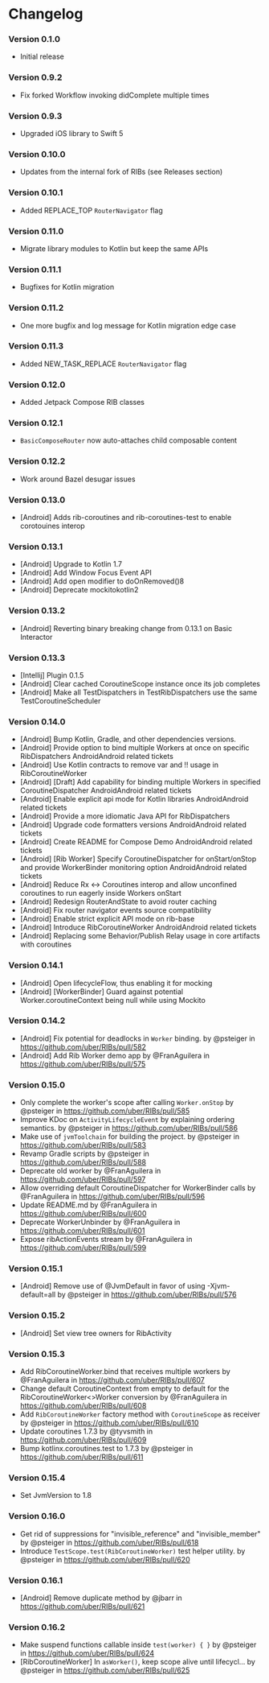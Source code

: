 # Changelog

### Version 0.1.0

* Initial release

### Version 0.9.2

* Fix forked Workflow invoking didComplete multiple times

### Version 0.9.3

* Upgraded iOS library to Swift 5

### Version 0.10.0

* Updates from the internal fork of RIBs (see Releases section)

### Version 0.10.1

* Added REPLACE_TOP `RouterNavigator` flag

### Version 0.11.0

* Migrate library modules to Kotlin but keep the same APIs

### Version 0.11.1

* Bugfixes for Kotlin migration

### Version 0.11.2

* One more bugfix and log message for Kotlin migration edge case

### Version 0.11.3

* Added NEW_TASK_REPLACE `RouterNavigator` flag

### Version 0.12.0

* Added Jetpack Compose RIB classes

### Version 0.12.1

* `BasicComposeRouter` now auto-attaches child composable content

### Version 0.12.2

* Work around Bazel desugar issues

### Version 0.13.0

* [Android] Adds rib-coroutines and rib-coroutines-test to enable corotouines interop

### Version 0.13.1

* [Android] Upgrade to Kotlin 1.7
* [Android] Add Window Focus Event API
* [Android] Add open modifier to doOnRemoved()8
* [Android] Deprecate mockitokotlin2

### Version 0.13.2
* [Android] Reverting binary breaking change from 0.13.1 on Basic Interactor

### Version 0.13.3
* [Intellij] Plugin 0.1.5 
* [Android] Clear cached CoroutineScope instance once its job completes 
* [Android] Make all TestDispatchers in TestRibDispatchers use the same TestCoroutineScheduler

### Version 0.14.0
* [Android] Bump Kotlin, Gradle, and other dependencies versions.
* [Android] Provide option to bind multiple Workers at once on specific RibDispatchers  AndroidAndroid related tickets
* [Android] Use Kotlin contracts to remove var and !! usage in RibCoroutineWorker
* [Android] [Draft] Add capability for binding multiple Workers in specified CoroutineDispatcher  AndroidAndroid related tickets
* [Android] Enable explicit api mode for Kotlin libraries  AndroidAndroid related tickets
* [Android] Provide a more idiomatic Java API for RibDispatchers
* [Android] Upgrade code formatters versions  AndroidAndroid related tickets
* [Android] Create README for Compose Demo  AndroidAndroid related tickets
* [Android] [Rib Worker] Specify CoroutineDispatcher for onStart/onStop and provide WorkerBinder monitoring option  AndroidAndroid related tickets
* [Android] Reduce Rx <-> Coroutines interop and allow unconfined coroutines to run eagerly inside Workers onStart
* [Android] Redesign RouterAndState to avoid router caching
* [Android] Fix router navigator events source compatibility
* [Android] Enable strict explicit API mode on rib-base
* [Android] Introduce RibCoroutineWorker  AndroidAndroid related tickets
* [Android] Replacing some Behavior/Publish Relay usage in core artifacts with coroutines

### Version 0.14.1
* [Android] Open lifecycleFlow, thus enabling it for mocking 
* [Android] [WorkerBinder] Guard against potential Worker.coroutineContext being null while using Mockito

### Version 0.14.2
* [Android] Fix potential for deadlocks in `Worker` binding. by @psteiger in https://github.com/uber/RIBs/pull/582
* [Android] Add  Rib Worker demo app by @FranAguilera in https://github.com/uber/RIBs/pull/575

### Version 0.15.0
* Only complete the worker's scope after calling `Worker.onStop` by @psteiger in https://github.com/uber/RIBs/pull/585
* Improve KDoc on `ActivityLifecycleEvent` by explaining ordering semantics. by @psteiger in https://github.com/uber/RIBs/pull/586
* Make use of `jvmToolchain` for building the project. by @psteiger in https://github.com/uber/RIBs/pull/583
* Revamp Gradle scripts by @psteiger in https://github.com/uber/RIBs/pull/588
* Deprecate old worker by @FranAguilera in https://github.com/uber/RIBs/pull/597
* Allow overriding default CoroutineDispatcher for WorkerBinder calls by @FranAguilera in https://github.com/uber/RIBs/pull/596
* Update README.md by @FranAguilera in https://github.com/uber/RIBs/pull/600
* Deprecate WorkerUnbinder by @FranAguilera in https://github.com/uber/RIBs/pull/601
* Expose ribActionEvents stream by @FranAguilera in https://github.com/uber/RIBs/pull/599

### Version 0.15.1
* [Android] Remove use of @JvmDefault in favor of using -Xjvm-default=all by @psteiger in https://github.com/uber/RIBs/pull/576

### Version 0.15.2
* [Android] Set view tree owners for RibActivity

### Version 0.15.3
* Add RibCoroutineWorker.bind that receives multiple workers by @FranAguilera in https://github.com/uber/RIBs/pull/607
* Change default CoroutineContext from empty to default for the RibCoroutineWorker<>Worker conversion by @FranAguilera in https://github.com/uber/RIBs/pull/608
* Add `RibCoroutineWorker` factory method with `CoroutineScope` as receiver by @psteiger in https://github.com/uber/RIBs/pull/610
* Update coroutines 1.7.3 by @tyvsmith in https://github.com/uber/RIBs/pull/609
* Bump kotlinx.coroutines.test to 1.7.3 by @psteiger in https://github.com/uber/RIBs/pull/611

### Version 0.15.4
* Set JvmVersion to 1.8

### Version 0.16.0
* Get rid of suppressions for "invisible_reference" and "invisible_member" by @psteiger in https://github.com/uber/RIBs/pull/618
* Introduce `TestScope.test(RibCoroutineWorker)` test helper utility. by @psteiger in https://github.com/uber/RIBs/pull/620

### Version 0.16.1
* [Android] Remove duplicate method by @jbarr in https://github.com/uber/RIBs/pull/621

### Version 0.16.2
* Make suspend functions callable inside `test(worker) { }` by @psteiger in https://github.com/uber/RIBs/pull/624
* [RibCoroutineWorker] In `asWorker()`, keep scope alive until lifecycl… by @psteiger in https://github.com/uber/RIBs/pull/625

